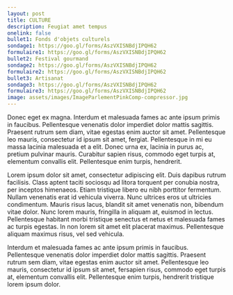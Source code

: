 ```yaml
---
layout: post
title: CULTURE
description: Feugiat amet tempus
onelink: false
bullet1: Fonds d'objets culturels
sondage1: https://goo.gl/forms/AszVXISNBdjIPQH62
formulaire1: https://goo.gl/forms/AszVXISNBdjIPQH62
bullet2: Festival gourmand
sondage2: https://goo.gl/forms/AszVXISNBdjIPQH62
formulaire2: https://goo.gl/forms/AszVXISNBdjIPQH62
bullet3: Artisanat
sondage3: https://goo.gl/forms/AszVXISNBdjIPQH62
formulaire3: https://goo.gl/forms/AszVXISNBdjIPQH62
image: assets/images/ImageParlementPinkComp-compressor.jpg
---
```


Donec eget ex magna. Interdum et malesuada fames ac ante ipsum primis in faucibus. Pellentesque venenatis dolor imperdiet dolor mattis sagittis.
Praesent rutrum sem diam, vitae egestas enim auctor sit amet. Pellentesque leo mauris, consectetur id ipsum sit amet, fergiat.
Pellentesque in mi eu massa lacinia malesuada et a elit. Donec urna ex, lacinia in purus ac, pretium pulvinar mauris.
Curabitur sapien risus, commodo eget turpis at, elementum convallis elit. Pellentesque enim turpis, hendrerit.

Lorem ipsum dolor sit amet, consectetur adipiscing elit. Duis dapibus rutrum facilisis.
Class aptent taciti sociosqu ad litora torquent per conubia nostra, per inceptos himenaeos. Etiam tristique libero eu nibh porttitor fermentum.
Nullam venenatis erat id vehicula viverra. Nunc ultrices eros ut ultricies condimentum.
Mauris risus lacus, blandit sit amet venenatis non, bibendum vitae dolor. Nunc lorem mauris, fringilla in aliquam at, euismod in lectus.
Pellentesque habitant morbi tristique senectus et netus et malesuada fames ac turpis egestas. In non lorem sit amet elit placerat maximus.
Pellentesque aliquam maximus risus, vel sed vehicula.

Interdum et malesuada fames ac ante ipsum primis in faucibus. Pellentesque venenatis dolor imperdiet dolor mattis sagittis.
Praesent rutrum sem diam, vitae egestas enim auctor sit amet. Pellentesque leo mauris, consectetur id ipsum sit amet, fersapien risus, commodo eget turpis at, elementum convallis elit.
Pellentesque enim turpis, hendrerit tristique lorem ipsum dolor.
